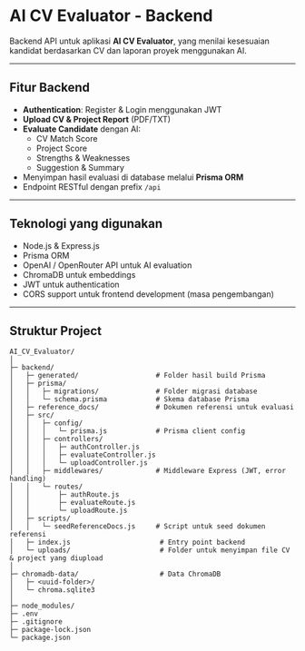# AI CV Evaluator - Backend

Backend API untuk aplikasi **AI CV Evaluator**, yang menilai kesesuaian kandidat berdasarkan CV dan laporan proyek menggunakan AI.

---

## Fitur Backend

- **Authentication**: Register & Login menggunakan JWT
- **Upload CV & Project Report** (PDF/TXT)
- **Evaluate Candidate** dengan AI:
  - CV Match Score
  - Project Score
  - Strengths & Weaknesses
  - Suggestion & Summary
- Menyimpan hasil evaluasi di database melalui **Prisma ORM**
- Endpoint RESTful dengan prefix `/api`

---

## Teknologi yang digunakan 

- Node.js & Express.js
- Prisma ORM
- OpenAI / OpenRouter API untuk AI evaluation
- ChromaDB untuk embeddings
- JWT untuk authentication
- CORS support untuk frontend development (masa pengembangan)

---

## Struktur Project
```text
AI_CV_Evaluator/
│
├─ backend/
│   ├─ generated/                   # Folder hasil build Prisma
│   ├─ prisma/
│   │   ├─ migrations/              # Folder migrasi database
│   │   └─ schema.prisma            # Skema database Prisma
│   ├─ reference_docs/              # Dokumen referensi untuk evaluasi
│   ├─ src/
│   │   ├─ config/
│   │   │   └─ prisma.js            # Prisma client config
│   │   ├─ controllers/
│   │   │   ├─ authController.js
│   │   │   ├─ evaluateController.js
│   │   │   └─ uploadController.js
│   │   ├─ middlewares/             # Middleware Express (JWT, error handling)
│   │   └─ routes/
│   │       ├─ authRoute.js
│   │       ├─ evaluateRoute.js
│   │       └─ uploadRoute.js
│   ├─ scripts/
│   │   └─ seedReferenceDocs.js     # Script untuk seed dokumen referensi
│   ├─ index.js                      # Entry point backend
│   └─ uploads/                      # Folder untuk menyimpan file CV & project yang diupload
│
├─ chromadb-data/                    # Data ChromaDB
│   ├─ <uuid-folder>/
│   └─ chroma.sqlite3
│
├─ node_modules/
├─ .env
├─ .gitignore
├─ package-lock.json
└─ package.json

